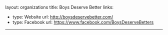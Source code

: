 layout: organizations
title: Boys Deserve Better
links:
 - type: Website
   url: http://boysdeservebetter.com/
 - type: Facebook
   url: https://www.facebook.com/BoysDeserveBetters
---